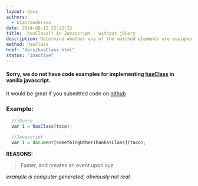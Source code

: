 ```yaml
---
layout: docs
authors:
  - blairanderson
date: 2014-08-12 22:22:22
title: .hasClass() in Javascript - without jQuery
description: Determine whether any of the matched elements are assigned the given class.
method: hasClass
href: "docs/hasClass.html"
status: "inactive"
---
```


#### Sorry, we do not have code examples for implementing [hasClass](http://api.jquery.com/hasClass/) in vanilla javascript.

It would be great if you submitted code on [github](https://github.com/blairanderson/without-jquery/blob/master/docs/hasClass.md)

### Example:

```javascript
  //jQuery
  var i = hasClass(taco);

  //Javascript
  var i = document[somethingOtherThanhasClass](taco);

```

**REASONS:**
> Faster, and creates an event upon xyz

*example is computer generated, obviously not real.*
